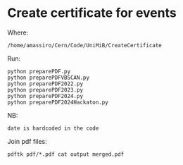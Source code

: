 Create certificate for events
====

Where:

    /home/amassiro/Cern/Code/UniMiB/CreateCertificate

Run:

    python preparePDF.py
    python preparePDFVBSCAN.py
    python preparePDF2022.py
    python preparePDF2023.py
    python preparePDF2024.py
    python preparePDF2024Hackaton.py

    
NB:

    date is hardcoded in the code

Join pdf files:

    pdftk pdf/*.pdf cat output merged.pdf
    
    
    